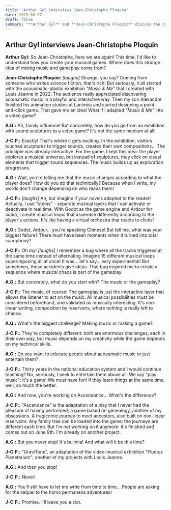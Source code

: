 ```yaml
---
title: "Arthur Gyl interviews Jean-Christophe Ploquin"
date: 2025-06-07
draft: false
summary: "**Arthur Gyl** and **Jean-Christophe Ploquin** discuss the creation of interactive musical games. How to transition from the *Music & Me* exhibition to video games? A fascinating conversation about artistic innovation and technical challenges."
---
```


## Arthur Gyl interviews Jean-Christophe Ploquin

**Arthur Gyl:** So Jean-Christophe, here we are again! This time, I'd like to understand how you create your musical games. Where does this strange idea of mixing music and gameplay come from?

**Jean-Christophe Ploquin:** *[laughs]* Strange, you say? Coming from someone who writes science fiction, that's rich! But seriously, it all started with the acousmatic-plastic exhibition *"Music & Me"* that I created with Louis Jeanne in 2022. The audience really appreciated discovering acousmatic music in a playful and interactive way. Then my son Alexandre finished his animation studies at Laniméa and started designing a point-and-click game. That gave me an idea! What if I adapted *"Music & Me"* into a video game?

**A.G.:** Ah, family influence! But concretely, how do you go from an exhibition with sound sculptures to a video game? It's not the same medium at all!

**J-C.P.:** Exactly! That's where it gets exciting. In the exhibition, visitors touched sculptures to trigger sounds, created their own compositions... The principle was already interactive. For the game, I kept this idea: the player explores a musical universe, but instead of sculptures, they click on visual elements that trigger sound sequences. The music builds up as exploration progresses.

**A.G.:** Wait, you're telling me that the music changes according to what the player does? How do you do that technically? Because when I write, my words don't change depending on who reads them!

**J-C.P.:** *[laughs]* Ah, but imagine if your novels adapted to the reader! Actually, I use "stems" - separate musical layers that I can activate or deactivate in real time. With Godot as the game engine and Ardour for audio, I create musical loops that assemble differently according to the player's actions. It's like having a virtual orchestra that reacts to clicks!

**A.G.:** Godot, Ardour... you're speaking Chinese! But tell me, what was your biggest failure? There must have been moments when it turned into total cacophony?

**J-C.P.:** Oh my! *[laughs]* I remember a bug where all the tracks triggered at the same time instead of alternating. Imagine 15 different musical loops superimposing all at once! It was... let's say... very experimental! But sometimes, these accidents give ideas. That bug inspired me to create a sequence where musical chaos is part of the gameplay.

**A.G.:** But concretely, what do you start with? The music or the gameplay?

**J-C.P.:** The music, of course! The gameplay is just the interactive layer that allows the listener to act on the music. All musical possibilities must be considered beforehand, and validated as musically interesting. It's non-linear writing, composition by reservoirs, where nothing is really left to chance.

**A.G.:** What's the biggest challenge? Making music or making a game?

**J-C.P.:** They're completely different: both are enormous challenges, each in their own way, but music depends on my creativity while the game depends on my technical skills.

**A.G.:** Do you want to educate people about acousmatic music or just entertain them?

**J-C.P.:** Thirty years in the national education system and I would continue teaching? No, seriously, I seek to entertain them above all. We say "play music": it's a game! We must have fun! If they learn things at the same time, well, so much the better.

**A.G.:** And now, you're working on Ascendance... What's the difference?

**J-C.P.:** "Ascendance" is the adaptation of a play that I never had the pleasure of having performed; a game based on genealogy, another of my obsessions. A tragicomic journey to meet ancestors, also built on non-linear reservoirs. Any family tree can be loaded into the game: the journeys are different each time. But I'm not working on it anymore: it's finished and comes out on June 9th. I'm already on another project.

**A.G.:** But you never stop! It's bulimia! And what will it be this time?

**J-C.P.:** "GraviTone", an adaptation of the video-musical exhibition "Fluctus Planetarium"; another of my projects with Louis Jeanne.

**A.G.:** And then you stop!

**J-C.P.:** Never!

**A.G.:** You'll still have to let me write from time to time... People are asking for the sequel to the homo permanens adventures!

**J-C.P.:** Promise. I'll leave you a slot.

